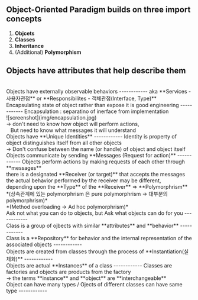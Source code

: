 Object-Oriented Paradigm builds on three import concepts
------------
1. **Objcets**
2. **Classes**
3. **Inheritance**
4. (Additional) **Polymorphism**

Objects have **attributes** that help describe them
------------
<br>
Objects have externally observable behaviors
------------
aka **Services - 사용자관점** or **Responsibilites - 객체관점(Interface, Type)**
<br>
Encapsulating state of object rather than expose it is good engineering
------------
Encapsulation : separatino of inerface from implementation
<br>
![screenshot](img/encapsulation.jpg)
<br>
-> don't need to know how object will perform actions,<br>
&nbsp;&nbsp; But need to know what messages it will understand
<br>
Objects have **Unique Identities**
------------
Identity is property of object distinguishes itself from all other objects<br>
-> Don't confuse between the name (or handle) of object and object itself
<br>
Objects communicate by sending **Messages (Request for action)**
------------
Objects perform actions by making requests of each other through **messages**<br>
there is a designated **Receiver (or target)** that accepts the messages<br>
the actual behavior performed by the receiver may be different,<br>
depending upon the **Type** of the **Receiver** => **Polymorphrism**<br>
*(상속관계에 있는 polymorphrism 은 pure polymorphrism -> 대부분의 polymorphrism)*<br>
*(Method overloading -> Ad hoc polymorphrism)*
<br>
Ask not what you can do to objects, but Ask what objects can do for you
------------
<br>
Class is a group of ojbects with similar **attributes** and **behavior**
------------
<br>
Class is a **Repository** for behavior and 
the internal representation of the associated objects
------------
<br>
Objects are created from classes through the process of **Instantiation(실체화)**
------------
<br>
Objects are actual **Instances** of a class
------------
Classes are factories and objects are products from the factory<br>
-> the terms **instance** and **object** are **interchangeable**
<br>
Object can have many types / Ojects of different classes can have same type
------------









